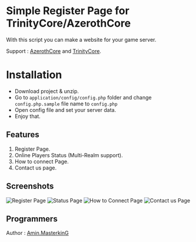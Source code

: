 ﻿# Simple Register Page for TrinityCore/AzerothCore

With this script you can make a website for your game server.

Support : [AzerothCore](http://azerothcore.org) and [TrinityCore](http://TrinityCore.org).

# Installation

 - Download project & unzip.
 - Go to `application/config/config.php` folder and change `config.php.sample` file name to `config.php`
 - Open config file and set your server data.
 - Enjoy that.

## Features

 1. Register Page.
 2. Online Players Status (Multi-Realm support).
 3. How to connect Page.
 4. Contact us page.

## Screenshots

![Register Page](https://raw.githubusercontent.com/masterking32/WoWSimpleRegistration/master/screenshots/1.jpg)
![Status Page](https://raw.githubusercontent.com/masterking32/WoWSimpleRegistration/master/screenshots/2.jpg)
![How to Connect Page](https://raw.githubusercontent.com/masterking32/WoWSimpleRegistration/master/screenshots/4.jpg)
![Contact us Page](https://raw.githubusercontent.com/masterking32/WoWSimpleRegistration/master/screenshots/5.jpg)

## Programmers

Author : [Amin.MasterkinG](https://masterking32.com)


